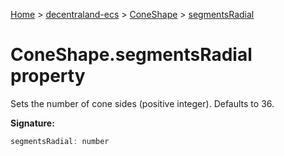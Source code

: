 [Home](./index) &gt; [decentraland-ecs](./decentraland-ecs.md) &gt; [ConeShape](./decentraland-ecs.coneshape.md) &gt; [segmentsRadial](./decentraland-ecs.coneshape.segmentsradial.md)

# ConeShape.segmentsRadial property

Sets the number of cone sides (positive integer). Defaults to 36.

**Signature:**
```javascript
segmentsRadial: number
```
